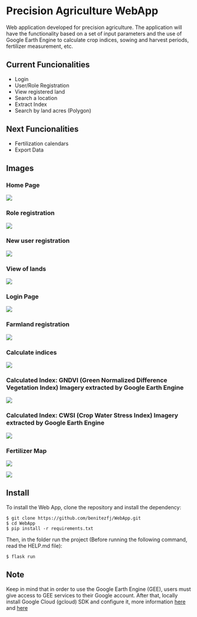 # Precision Agriculture WebApp

Web application developed for precision agriculture. 
The application will have the functionality based on a set of input 
parameters and the use of Google Earth Engine to calculate crop indices, 
sowing and harvest periods, fertilizer measurement, etc.

## Current Funcionalities
- Login
- User/Role Registration
- View registered land
- Search a location
- Extract Index
- Search by land acres (Polygon)

## Next Funcionalities
- Fertilization calendars
- Export Data

## Images

### Home Page

![](https://github.com/benitezfj/WebApp/blob/master/WebApp/static/images/home.png?raw=true)

### Role registration

![](https://github.com/benitezfj/WebApp/blob/master/WebApp/static/images/role.png?raw=true)

### New user registration

![](https://github.com/benitezfj/WebApp/blob/master/WebApp/static/images/new_user.png?raw=true)

### View of lands

![](https://github.com/benitezfj/WebApp/blob/master/WebApp/static/images/parcelas.png?raw=true)

### Login Page

![](https://github.com/benitezfj/WebApp/blob/master/WebApp/static/images/login.png?raw=true)

### Farmland registration

![](https://github.com/benitezfj/WebApp/blob/master/WebApp/static/images/farmland.png?raw=true)

### Calculate indices

![](https://github.com/benitezfj/WebApp/blob/master/WebApp/static/images/index.png?raw=true)

### Calculated Index: GNDVI (Green Normalized Difference Vegetation Index) Imagery extracted by Google Earth Engine

![](https://github.com/benitezfj/WebApp/blob/master/WebApp/static/images/index_1.png?raw=true)

### Calculated Index: CWSI (Crop Water Stress Index) Imagery extracted by Google Earth Engine

![](https://github.com/benitezfj/WebApp/blob/master/WebApp/static/images/index_2.png?raw=true)

### Fertilizer Map

![](https://github.com/benitezfj/WebApp/blob/master/WebApp/static/images/posology.png?raw=true)

![](https://github.com/benitezfj/WebApp/blob/master/WebApp/static/images/posology_1.png?raw=true)

## Install
To install the Web App, clone the repository and install the dependency:

```shell
$ git clone https://github.com/benitezfj/WebApp.git
$ cd WebApp
$ pip install -r requirements.txt
```

Then, in the folder run the project (Before running the following command, read the HELP.md file):
```shell
$ flask run
```

## Note
Keep in mind that in order to use the Google Earth Engine (GEE), users must give 
access to GEE services to their Google account. After that, locally install 
Google Cloud (gcloud) SDK and configure it, more information [here](https://cloud.google.com/sdk/docs/configurations?hl=es-419)
and [here](https://cloud.google.com/iam/docs/creating-managing-service-account-keys)